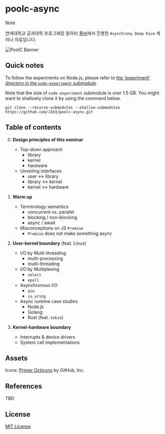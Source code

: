 # poolc-async

> [!NOTE]
> 연세대학교 공과대학 프로그래밍 동아리 [풀씨](https://poolc.org/)에서 진행한 `Asynchrony Deep Dive` 세미나 자료입니다.

![PoolC Banner](https://poolc.org/assets/main-banner-DAW2HCpy.png)

## Quick notes

To follow the experiments on Node.js, please refer to [the 'experiment' directory in the `node-experiment` submodule](https://github.com/J3m3/node-experiment/tree/1f6b6427f46e4712ed8c05805afd4e067f404286/experiment).

Note that the size of `node-experiment` submodule is over 1.5 GB. You might want to shallowly clone it by using the command below.

```console
git clone --recurse-submodules --shallow-submodules https://github.com/J3m3/poolc-async.git
```

## Table of contents

0. **Design principles of this seminar**

   - Top-down approach
     - library
     - kernel
     - hardware
   - Unveiling interfaces
     - user ↔ library
     - library ↔ kernel
     - kernel ↔ hardware

1. **Warm up**

   - Terminology semantics
     - concurrent vs. parallel
     - blocking / non-blocking
     - async / await
   - Misconceptions on JS `Promise`
     - `Promise` does not make something async

2. **User-kernel boundary** (feat. Linux)

   - I/O by Multi-threading
     - multi-processing
     - multi-threading
   - I/O by Multiplexing
     - `select`
     - `epoll`
   - Asynchronous I/O
     - `aio`
     - `io_uring`
   - Async runtime case studies
     - Node.js
     - Golang
     - Rust (feat. `tokio`)

3. **Kernel-hardware boundary**

   - Interrupts & device drivers
   - System call implementations

## Assets

Icons: [Primer Octicons](https://github.com/primer/octicons/tree/main) by GitHub, Inc.

## References

TBD

## License

[MIT License](LICENSE)
